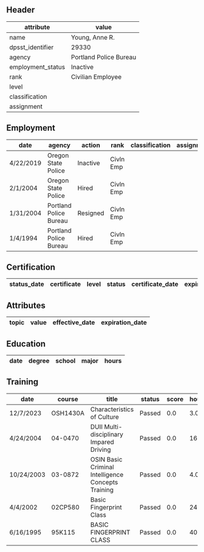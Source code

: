 ## Header
| attribute | value |
| --------- | ----- |
| name | Young, Anne R. |
| dpsst_identifier | 29330 |
| agency | Portland Police Bureau |
| employment_status | Inactive |
| rank | Civilian Employee |
| level |  |
| classification |  |
| assignment |  |
## Employment
| date | agency | action | rank | classification | assignment |
| ---- | ------ | ------ | ---- | -------------- | ---------- |
| 4/22/2019 | Oregon State Police | Inactive | Civln Emp |  |  |
| 2/1/2004 | Oregon State Police | Hired | Civln Emp |  |  |
| 1/31/2004 | Portland Police Bureau | Resigned | Civln Emp |  |  |
| 1/4/1994 | Portland Police Bureau | Hired | Civln Emp |  |  |
## Certification
| status_date | certificate | level | status | certificate_date | expiration_date | probation_date |
| ----------- | ----------- | ----- | ------ | ---------------- | --------------- | -------------- |
## Attributes
| topic | value | effective_date | expiration_date |
| ----- | ----- | -------------- | --------------- |
## Education
| date | degree | school | major | hours |
| ---- | ------ | ------ | ----- | ----- |
## Training
| date | course | title | status | score | hours |
| ---- | ------ | ----- | ------ | ----- | ----- |
| 12/7/2023 | OSH1430A | Characteristics of Culture | Passed | 0.0 | 3.00 |
| 4/24/2004 | 04-0470 | DUII Multi-disciplinary Impared Driving | Passed | 0.0 | 16.00 |
| 10/24/2003 | 03-0872 | OSIN Basic Criminal Intelligence Concepts Training | Passed | 0.0 | 4.00 |
| 4/4/2002 | 02CP580 | Basic Fingerprint Class | Passed | 0.0 | 24.00 |
| 6/16/1995 | 95K115 | BASIC FINGERPRINT CLASS | Passed | 0.0 | 40.00 |
